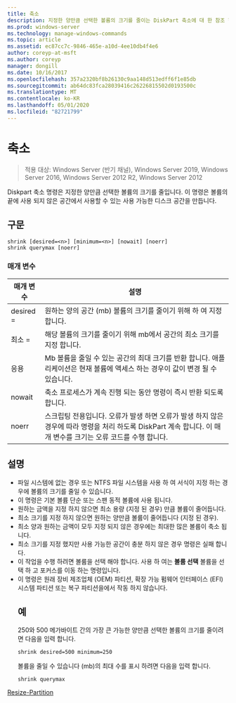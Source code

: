 ```yaml
---
title: 축소
description: 지정한 양만큼 선택한 볼륨의 크기를 줄이는 DiskPart 축소에 대 한 참조 항목입니다.
ms.prod: windows-server
ms.technology: manage-windows-commands
ms.topic: article
ms.assetid: ec87cc7c-9846-465e-a10d-4ee10db4f4e6
author: coreyp-at-msft
ms.author: coreyp
manager: dongill
ms.date: 10/16/2017
ms.openlocfilehash: 357a2320bf8b26130c9aa148d513edff6f1e85db
ms.sourcegitcommit: ab64dc83fca28039416c26226815502d0193500c
ms.translationtype: MT
ms.contentlocale: ko-KR
ms.lasthandoff: 05/01/2020
ms.locfileid: "82721799"
---
```

# <a name="shrink"></a>축소

> 적용 대상: Windows Server (반기 채널), Windows Server 2019, Windows Server 2016, Windows Server 2012 R2, Windows Server 2012

Diskpart 축소 명령은 지정한 양만큼 선택한 볼륨의 크기를 줄입니다. 이 명령은 볼륨의 끝에 사용 되지 않은 공간에서 사용할 수 있는 사용 가능한 디스크 공간을 만듭니다.

## <a name="syntax"></a>구문
```
shrink [desired=<n>] [minimum=<n>] [nowait] [noerr]
shrink querymax [noerr]
```
### <a name="parameters"></a>매개 변수

|  매개 변수  |                                                                                             설명                                                                                              |
|-------------|------------------------------------------------------------------------------------------------------------------------------------------------------------------------------------------------------|
| desired =<n> |                                                     원하는 양의 공간 (mb) 볼륨의 크기를 줄이기 위해 하 여 지정 합니다.                                                     |
| 최소 =<n> |                                                           해당 볼륨의 크기를 줄이기 위해 mb에서 공간의 최소 크기를 지정 합니다.                                                           |
|  응용   |                       Mb 볼륨을 줄일 수 있는 공간의 최대 크기를 반환 합니다. 애플리케이션은 현재 볼륨에 액세스 하는 경우이 값이 변경 될 수 있습니다.                        |
|   nowait    |                                                       축소 프로세스가 계속 진행 되는 동안 명령이 즉시 반환 되도록 합니다.                                                        |
|    noerr    | 스크립팅 전용입니다. 오류가 발생 하면 오류가 발생 하지 않은 경우에 따라 명령을 처리 하도록 DiskPart 계속 합니다. 이 매개 변수를 크기는 오류 코드를 수행 합니다. |

## <a name="remarks"></a>설명
- 파일 시스템에 없는 경우 또는 NTFS 파일 시스템을 사용 하 여 서식이 지정 하는 경우에 볼륨의 크기를 줄일 수 있습니다.
- 이 명령은 기본 볼륨 단순 또는 스팬 동적 볼륨에 사용 됩니다.
- 원하는 금액을 지정 하지 않으면 최소 용량 (지정 된 경우) 만큼 볼륨이 줄어듭니다.
- 최소 크기를 지정 하지 않으면 원하는 양만큼 볼륨이 줄어듭니다 (지정 된 경우).
- 최소 양과 원하는 금액이 모두 지정 되지 않은 경우에는 최대한 많은 볼륨이 축소 됩니다.
- 최소 크기를 지정 했지만 사용 가능한 공간이 충분 하지 않은 경우 명령은 실패 합니다.
- 이 작업을 수행 하려면 볼륨을 선택 해야 합니다. 사용 하 여는 **볼륨 선택** 볼륨을 선택 하 고 포커스를 이동 하는 명령입니다.
- 이 명령은 원래 장비 제조업체 (OEM) 파티션, 확장 가능 펌웨어 인터페이스 (EFI) 시스템 파티션 또는 복구 파티션을에서 작동 하지 않습니다.
  ## <a name="examples"></a>예
  250와 500 메가바이트 간의 가장 큰 가능한 양만큼 선택한 볼륨의 크기를 줄이려면 다음을 입력 합니다.
  ```
  shrink desired=500 minimum=250
  ```
  볼륨을 줄일 수 있습니다 (mb)의 최대 수를 표시 하려면 다음을 입력 합니다.
  ```
  shrink querymax
  ```

[Resize-Partition](https://technet.microsoft.com/library/hh848680.aspx)
